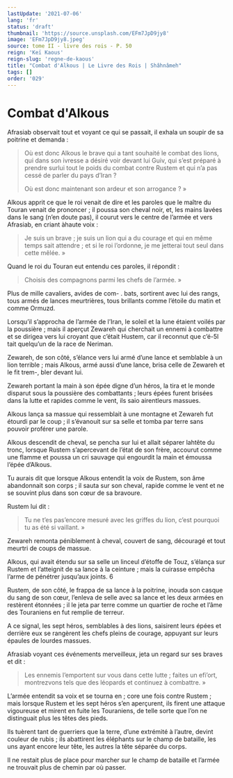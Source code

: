 ```yaml
---
lastUpdate: '2021-07-06'
lang: 'fr'
status: 'draft'
thumbnail: 'https://source.unsplash.com/EFm7JpD9jy8'
image: 'EFm7JpD9jy8.jpeg'
source: tome II - livre des rois - P. 50
reign: 'Keï Kaous'
reign-slug: 'regne-de-kaous'
title: "Combat d'Alkous | Le Livre des Rois | Shâhnâmeh"
tags: []
order: '029'
---
```


<!-- LTeX: language=fr -->

# Combat d'Alkous

Afrasiab observait tout et voyant ce qui se passait, il exhala un soupir de sa poitrine et demanda :

> Où est donc Alkous le brave qui a tant souhaité le combat des lions, qui dans son ivresse a désiré voir devant lui Guiv, qui s’est préparé à prendre surlui tout le poids du combat contre Rustem et qui n’a pas cessé de parler du pays d’Iran ?
>
> Où est donc maintenant son ardeur et son arrogance ? »

Alkous apprit ce que le roi venait de dire et les paroles que le maître du Touran venait de prononcer ; il poussa son cheval noir, et, les mains lavées dans le sang (n’en doute pas), il courut vers le centre de l’armée et vers Afrasiab, en criant àhaute voix :

> Je suis un brave ; je suis un lion qui a du courage et qui en même temps sait attendre ; et si le roi l’ordonne, je me jetterai tout seul dans cette mêlée. »

Quand le roi du Touran eut entendu ces paroles, il répondit :

> Choisis des compagnons parmi les chefs de l’armée. »

Plus de mille cavaliers, avides de com-
. bats, sortirent avec lui des rangs, tous armés de lances meurtrières, tous brillants comme l’étoile du matin et comme Ormuzd.

Lorsqu’il s’approcha de l’armée de l’Iran, le soleil et la lune étaient voilés par la poussière ; mais il aperçut Zewareh qui cherchait un ennemi à combattre et se dirigea vers lui croyant que c’était Hustem, car il reconnut que c’é-5l tait quelqu’un de la race de Neriman.

Zewareh, de son côté, s’élance vers lui armé d’une lance et semblable à un lion terrible ; mais Alkous, armé aussi d’une lance, brisa celle de Zewareh et le fit trem-, bler devant lui.

Zewareh portant la main à son épée digne d’un héros, la tira et le monde disparut sous la poussière des combattants ; leurs épées furent brisées dans la lutte et rapides comme le vent, ils saio airentleurs massues.

Alkous lança sa massue qui ressemblait à une montagne et Zewareh fut étourdi par le coup ; il s’évanouit sur sa selle et tomba par terre sans pouvoir proférer une parole.

Alkous descendit de cheval, se pencha sur lui et allait séparer lahtête du tronc, lorsque Rustem s’apercevant de l’état de son frère, accourut comme une flamme et poussa un cri sauvage qui engourdit la main et émoussa l’épée d’Alkous.

Tu aurais dit que lorsque Alkous entendit la voix de Rustem, son âme abandonnait son corps ; il sauta sur son cheval, rapide comme le vent et ne se souvint plus dans son cœur de sa bravoure.

Rustem lui dit :

> Tu ne t’es pas’encore mesuré avec les griffes du lion, c’est pourquoi tu as été si vaillant. »

Zewareh remonta péniblement à cheval, couvert de sang, découragé et tout meurtri de coups de massue.

Alkous, qui avait étendu sur sa selle un linceul d’étoffe de Touz, s’élança sur Rustem et l’atteignit de sa lance à la ceinture ; mais la cuirasse empêcha l’arme de pénétrer jusqu’aux joints.
6

Rustem, de son côté, le frappa de sa lance à la poitrine, inouda son casque du sang de son cœur, l’enleva de selle avec sa lance et les deux armées en restèrent étonnées ; il le jeta par terre comme un quartier de roche et l’âme des Touraniens en fut remplie de terreur.

A ce signal, les sept héros, semblables à des lions, saisirent leurs épées et derrière eux se rangèrent les chefs pleins de courage, appuyant sur leurs épaules de lourdes massues.

Afrasiab voyant ces événements merveilleux, jeta un regard sur ses braves et dit :

> Les ennemis l’emportent sur vous dans cette lutte ; faites un efi’ort, montrezvons tels que des léopards et continuez à combattre. »

L’armée entendit sa voix et se tourna en ; core une fois contre Rustem ; mais lorsque Rustem et les sept héros s’en aperçurent, ils firent une attaque vigoureuse et mirent en fuite les Touraniens, de telle sorte que l’on ne distinguait plus les têtes des pieds.

Ils tuèrent tant de guerriers que la terre, d’une extrémité à l’autre, devint couleur de rubis ; ils abattirent les éléphants sur le champ de bataille, les uns ayant encore leur tête, les autres la tête séparée du corps.

Il ne restait plus de place pour marcher sur le champ de bataille et l’armée ne trouvait plus de chemin par où passer.
